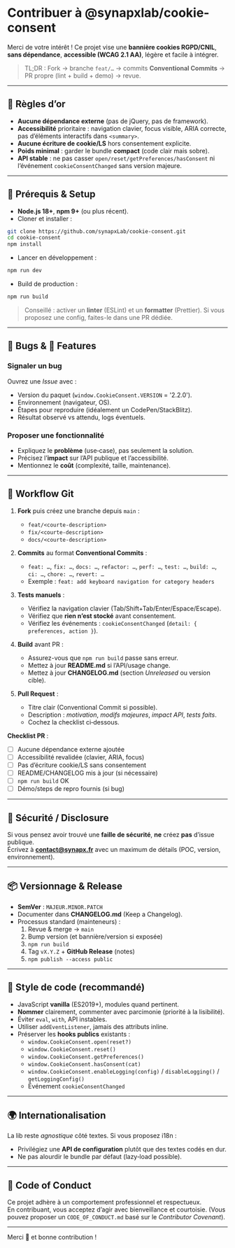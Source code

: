 # Contribuer à @synapxlab/cookie-consent

Merci de votre intérêt ! Ce projet vise une **bannière cookies RGPD/CNIL**, **sans dépendance**, **accessible (WCAG 2.1 AA)**, légère et facile à intégrer.

> TL;DR : Fork → branche `feat/…` → commits **Conventional Commits** → PR propre (lint + build + demo) → revue.

---

## 📌 Règles d’or

- **Aucune dépendance externe** (pas de jQuery, pas de framework).
- **Accessibilité** prioritaire : navigation clavier, focus visible, ARIA correcte, pas d’éléments interactifs dans `<summary>`.
- **Aucune écriture de cookie/LS** hors consentement explicite.
- **Poids minimal** : garder le bundle **compact** (code clair mais sobre).
- **API stable** : ne pas casser `open/reset/getPreferences/hasConsent` ni l’événement `cookieConsentChanged` sans version majeure.

---

## 🧱 Prérequis & Setup

- **Node.js 18+**, **npm 9+** (ou plus récent).
- Cloner et installer :

```bash
git clone https://github.com/synapxLab/cookie-consent.git
cd cookie-consent
npm install
```

- Lancer en développement :

```bash
npm run dev
```

- Build de production :

```bash
npm run build
```

> Conseillé : activer un **linter** (ESLint) et un **formatter** (Prettier). Si vous proposez une config, faites-le dans une PR dédiée.

---

## 🐞 Bugs & 🔮 Features

### Signaler un bug
Ouvrez une *Issue* avec :
- Version du paquet (`window.CookieConsent.VERSION` = '2.2.0').
- Environnement (navigateur, OS).
- Étapes pour reproduire (idéalement un CodePen/StackBlitz).
- Résultat observé vs attendu, logs éventuels.

### Proposer une fonctionnalité
- Expliquez le **problème** (use‑case), pas seulement la solution.
- Précisez l’**impact** sur l’API publique et l’accessibilité.
- Mentionnez le **coût** (complexité, taille, maintenance).

---

## 🌿 Workflow Git

1. **Fork** puis créez une branche depuis `main` :
   - `feat/<courte-description>`
   - `fix/<courte-description>`
   - `docs/<courte-description>`

2. **Commits** au format **Conventional Commits** :
   - `feat: …`, `fix: …`, `docs: …`, `refactor: …`, `perf: …`, `test: …`, `build: …`, `ci: …`, `chore: …`, `revert: …`
   - Exemple : `feat: add keyboard navigation for category headers`

3. **Tests manuels** :
   - Vérifiez la navigation clavier (Tab/Shift+Tab/Enter/Espace/Escape).
   - Vérifiez que **rien n’est stocké** avant consentement.
   - Vérifiez les événements : `cookieConsentChanged` (`detail: { preferences, action }`).

4. **Build** avant PR :
   - Assurez-vous que `npm run build` passe sans erreur.
   - Mettez à jour **README.md** si l’API/usage change.
   - Mettez à jour **CHANGELOG.md** (section *Unreleased* ou version cible).

5. **Pull Request** :
   - Titre clair (Conventional Commit si possible).
   - Description : *motivation*, *modifs majeures*, *impact API*, *tests faits*.
   - Cochez la checklist ci‑dessous.

**Checklist PR** :
- [ ] Aucune dépendance externe ajoutée
- [ ] Accessibilité revalidée (clavier, ARIA, focus)
- [ ] Pas d’écriture cookie/LS sans consentement
- [ ] README/CHANGELOG mis à jour (si nécessaire)
- [ ] `npm run build` OK
- [ ] Démo/steps de repro fournis (si bug)

---

## 🔐 Sécurité / Disclosure

Si vous pensez avoir trouvé une **faille de sécurité**, **ne** créez **pas** d’issue publique.  
Écrivez à **contact@synapx.fr** avec un maximum de détails (POC, version, environnement).

---

## 📦 Versionnage & Release

- **SemVer** : `MAJEUR.MINOR.PATCH`
- Documenter dans **CHANGELOG.md** (Keep a Changelog).
- Processus standard (mainteneurs) :
  1. Revue & merge → `main`
  2. Bump version (et bannière/version si exposée)
  3. `npm run build`
  4. Tag `vX.Y.Z` + **GitHub Release** (notes)
  5. `npm publish --access public`

---

## 🧩 Style de code (recommandé)

- JavaScript **vanilla** (ES2019+), modules quand pertinent.
- **Nommer** clairement, commenter avec parcimonie (priorité à la lisibilité).
- Éviter `eval`, `with`, API instables.
- Utiliser `addEventListener`, jamais des attributs inline.
- Préserver les **hooks publics** existants :
  - `window.CookieConsent.open(reset?)`
  - `window.CookieConsent.reset()`
  - `window.CookieConsent.getPreferences()`
  - `window.CookieConsent.hasConsent(cat)`
  - `window.CookieConsent.enableLogging(config)` / `disableLogging()` / `getLoggingConfig()`
  - Événement `cookieConsentChanged`

---

## 🌍 Internationalisation

La lib reste *agnostique* côté textes. Si vous proposez i18n :
- Privilégiez une **API de configuration** plutôt que des textes codés en dur.
- Ne pas alourdir le bundle par défaut (lazy‑load possible).

---

## 🤝 Code of Conduct

Ce projet adhère à un comportement professionnel et respectueux.  
En contribuant, vous acceptez d’agir avec bienveillance et courtoisie. (Vous pouvez proposer un `CODE_OF_CONDUCT.md` basé sur le *Contributor Covenant*).

---

Merci 🙌 et bonne contribution !
